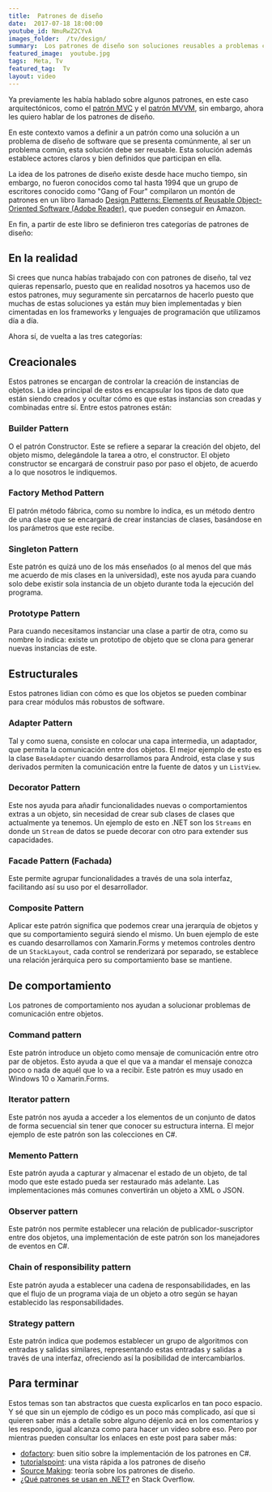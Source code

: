 ```yaml
---
title:  Patrones de diseño
date:  2017-07-18 18:00:00
youtube_id: NmuRwZ2CYvA
images_folder:  /tv/design/
summary:  Los patrones de diseño son soluciones reusables a problemas comunes que ocurren en el diseño de software.
featured_image:  youtube.jpg
tags:  Meta, Tv
featured_tag:  Tv
layout: video
---
```


Ya previamente les había hablado sobre algunos patrones, en este caso arquitectónicos, como el <a href="..\mvc" target="_blank">patrón MVC</a> y el <a href="..\mvvm" target="_blank">patrón MVVM</a>, sin embargo, ahora les quiero hablar de los patrones de diseño.

En este contexto vamos a definir a un patrón como una solución a un problema de diseño de software que se presenta comúnmente, al ser un problema común, esta solución debe ser reusable. Esta solución además establece actores claros y bien definidos que participan en ella.

La idea de los patrones de diseño existe desde hace mucho tiempo, sin embargo, no fueron conocidos como tal hasta 1994 que un grupo de escritores conocido como "Gang of Four" compilaron un montón de patrones en un libro llamado <a target="_blank" href="https://www.amazon.com.mx/gp/product/B000SEIBB8/ref=as_li_tl?ie=UTF8&camp=1789&creative=9325&creativeASIN=B000SEIBB8&linkCode=as2&tag=thcgu02-20&linkId=aaa28d530d133b2fe6c4a20c45f2aaef">Design Patterns: Elements of Reusable Object-Oriented Software (Adobe Reader)</a><img src="//ir-mx.amazon-adsystem.com/e/ir?t=thcgu02-20&l=am2&o=34&a=B000SEIBB8" width="1" height="1" border="0" alt="" style="border:none !important; margin:0px !important;" />, que pueden conseguir en Amazon.

En fin, a partir de este libro se definieron tres categorías de patrones de diseño:

## En la realidad
Si crees que nunca habías trabajado con con patrones de diseño, tal vez quieras repensarlo, puesto que en realidad nosotros ya hacemos uso de estos patrones, muy seguramente sin percatarnos de hacerlo puesto que muchas de estas soluciones ya están muy bien implementadas y bien cimentadas en los frameworks y lenguajes de programación que utilizamos día a día.

Ahora sí, de vuelta a las tres categorías:

## Creacionales  
Estos patrones se encargan de controlar la creación de instancias de objetos. La idea principal de estos es encapsular los tipos de dato que están siendo creados y ocultar cómo es que estas instancias son creadas y combinadas entre sí. Entre estos patrones están:

### Builder Pattern  
O el patrón Constructor. Este se refiere a separar la creación del objeto, del objeto mismo, delegándole la tarea a otro, el constructor. El objeto constructor se encargará de construir paso por paso el objeto, de acuerdo a lo que nosotros le indiquemos. 

### Factory Method Pattern  
El patrón método fábrica, como su nombre lo indica, es un método dentro de una clase que se encargará de crear instancias de clases, basándose en los parámetros que este recibe. 

### Singleton Pattern  
Este patrón es quizá uno de los más enseñados (o al menos del que más me acuerdo de mis clases en la universidad), este nos ayuda para cuando solo debe existir sola instancia de un objeto durante toda la ejecución del programa.  

### Prototype Pattern
Para cuando necesitamos instanciar una clase a partir de otra, como su nombre lo indica: existe un prototipo de objeto que se clona para generar nuevas instancias de este.

## Estructurales  
Estos patrones lidian con cómo es que los objetos se pueden combinar para crear módulos más robustos de software.

### Adapter Pattern
Tal y como suena, consiste en colocar una capa intermedia, un adaptador, que permita la comunicación entre dos objetos. El mejor ejemplo de esto es la clase `BaseAdapter` cuando desarrollamos para Android, esta clase y sus derivados permiten la comunicación entre la fuente de datos y un `ListView`. 

### Decorator Pattern
Este nos ayuda para añadir funcionalidades nuevas o comportamientos extras a un objeto, sin necesidad de crear sub clases de clases que actualmente ya tenemos. Un ejemplo de esto en .NET son los `Streams` en donde un `Stream` de datos se puede decorar con otro para extender sus capacidades.

### Facade Pattern (Fachada)
Este permite agrupar funcionalidades a través de una sola interfaz, facilitando así su uso por el desarrollador. 

### Composite Pattern
Aplicar este patrón significa que podemos crear una jerarquía de objetos y que su comportamiento seguirá siendo el mismo. Un buen ejemplo de este es cuando desarrollamos con Xamarin.Forms y metemos controles dentro de un `StackLayout`, cada control se renderizará por separado, se establece una relación jerárquica pero su comportamiento base se mantiene.

## De comportamiento
Los patrones de comportamiento nos ayudan a solucionar problemas de comunicación entre objetos.

### Command pattern  
Este patrón introduce un objeto como mensaje de comunicación entre otro par de objetos. Esto ayuda a que el que va a mandar el mensaje conozca poco o nada de aquél que lo va a recibir. Este patrón es muy usado en Windows 10 o Xamarin.Forms.

### Iterator pattern
Este patrón nos ayuda a acceder a los elementos de un conjunto de datos de forma secuencial sin tener que conocer su estructura interna. El mejor ejemplo de este patrón son las colecciones en C#.

### Memento Pattern
Este patrón ayuda a capturar y almacenar el estado de un objeto, de tal modo que este estado pueda ser restaurado más adelante. Las implementaciones más comunes convertirán un objeto a XML o JSON.

### Observer pattern
Este patrón nos permite establecer una relación de publicador-suscriptor entre dos objetos, una implementación de este patrón son los manejadores de eventos en C#.

### Chain of responsibility pattern
Este patrón ayuda a establecer una cadena de responsabilidades, en las que el flujo de un programa viaja de un objeto a otro según se hayan establecido las responsabilidades.

### Strategy pattern 
Este patrón indica que podemos establecer un grupo de algoritmos con entradas y salidas similares, representando estas entradas y salidas a través de una interfaz, ofreciendo así la posibilidad de intercambiarlos.  

## Para terminar  
Estos temas son tan abstractos que cuesta explicarlos en tan poco espacio. Y sé que sin un ejemplo de código es un poco más complicado, así que si quieren saber más a detalle sobre alguno déjenlo acá en los comentarios y les respondo, igual alcanza como para hacer un video sobre eso. Pero por mientras pueden consultar los enlaces en este post para saber más:  

 - <a href="http://www.dofactory.com/net/design-patterns" target="_blank">dofactory</a>: buen sitio sobre la implementación de los patrones en C#.  
 - <a href="https://www.tutorialspoint.com/design_pattern/design_pattern_overview.htm" target="_blank">tutorialspoint</a>: una vista rápida a los patrones de diseño  
 - <a href="https://sourcemaking.com/design_patterns" target="_blank">Source Making</a>: teoría sobre los patrones de diseño.  
 - <a href="https://stackoverflow.com/a/3252646/605482" target="_blank">¿Qué patrones se usan en .NET?</a> en Stack Overflow.  
